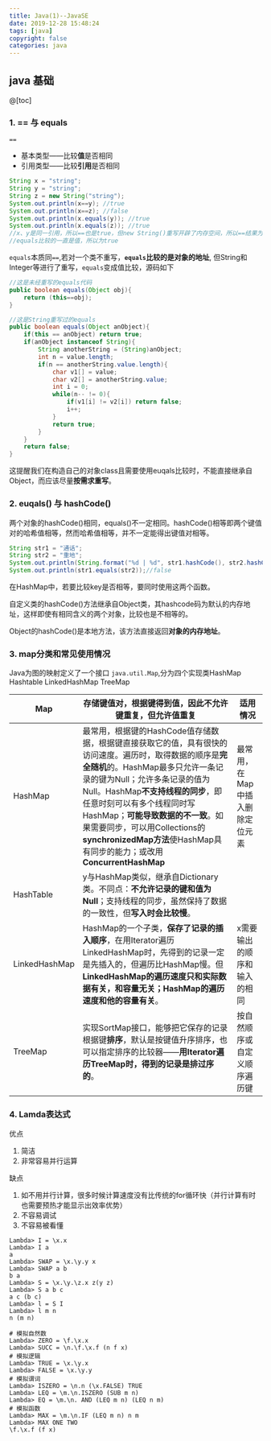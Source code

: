 ```yaml
---
title: Java(1)--JavaSE
date: 2019-12-28 15:48:24
tags: [java]
copyright: false
categories: java
---
```


## java 基础

@[toc]

### 1. == 与 equals

`==`

- 基本类型——比较**值**是否相同
- 引用类型——比较**引用**是否相同

```java
String x = "string";
String y = "string";
String z = new String("string");
System.out.println(x==y); //true
System.out.println(x==z); //false
System.out.println(x.equals(y)); //true
System.out.println(x.equals(z)); //true
//x、y是同一引用，所以==也是true，但new String()重写开辟了内存空间，所以==结果为false
//equals比较的一直是值，所以为true
```

`equals`本质同`==`,若对一个类不重写，**`equals`比较的是对象的地址**, 但String和Integer等进行了重写，`equals`变成值比较，源码如下

```java
//这是未经重写的equals代码
public boolean equals(Object obj){
    return (this==obj);
}

//这是String重写过的equals
public boolean equals(Object anObject){
    if(this == anObject) return true;
    if(anObject instanceof String){
        String anotherString = (String)anObject;
        int n = value.length;
        if(n == anotherString.value.length){
            char v1[] = value;
            char v2[] = anotherString.value;
            int i = 0;
            while(n-- != 0){
                if(v1[i] != v2[i]) return false;
                i++;
            }
            return true;
        }
    }
    return false;
}
```

这提醒我们在构造自己的对象class且需要使用euqals比较时，不能直接继承自Object，而应该尽量**按需求重写**。



### 2. euqals() 与 hashCode()

两个对象的hashCode()相同，equals()不一定相同。hashCode()相等即两个键值对的哈希值相等，然而哈希值相等，并不一定能得出键值对相等。

```java
String str1 = "通话";
String str2 = "重地";
System.out.println(String.format("%d | %d", str1.hashCode(), str2.hashCode())); //1179395 | 1179395
System.out.println(str1.equals(str2));//false
```

在HashMap中，若要比较key是否相等，要同时使用这两个函数。

自定义类的hashCode()方法继承自Object类，其hashcode码为默认的内存地址，这样即使有相同含义的两个对象，比较也是不相等的。



Object的hashCode()是本地方法，该方法直接返回**对象的内存地址**。



### 3. map分类和常见使用情况

Java为图的映射定义了一个接口 `java.util.Map`,分为四个实现类HashMap Hashtable LinkedHashMap TreeMap

| Map           | 存储键值对，根据键得到值，因此不允许键重复，但允许值重复     | 适用情况                        |
| ------------- | ------------------------------------------------------------ | ------------------------------- |
| HashMap       | 最常用，根据键的HashCode值存储数据，根据键直接获取它的值，具有很快的访问速度。遍历时，取得数据的顺序是**完全随机**的。HashMap最多只允许一条记录的键为Null；允许多条记录的值为Null。HashMap**不支持线程的同步**，即任意时刻可以有多个线程同时写HashMap；**可能导致数据的不一致**。如果需要同步，可以用Collections的**synchronizedMap方法**使HashMap具有同步的能力；或改用**ConcurrentHashMap** | 最常用，在Map中插入删除定位元素 |
| HashTable     | y与HashMap类似，继承自Dictionary类。不同点：**不允许记录的键和值为Null**；支持线程的同步，虽然保持了数据的一致性，但**写入时会比较慢**。 |                                 |
| LinkedHashMap | HashMap的一个子类，**保存了记录的插入顺序**，在用Iterator遍历LinkedHashMap时，先得到的记录一定是先插入的，但遍历比HashMap慢。但**LinkedHashMap的遍历速度只和实际数据有关，和容量无关；HashMap的遍历速度和他的容量有关**。 | x需要输出的顺序和输入的相同     |
| TreeMap       | 实现SortMap接口，能够把它保存的记录根据键**排序**，默认是按键值升序排序，也可以指定排序的比较器——**用Iterator遍历TreeMap时，得到的记录是排过序的**。 | 按自然顺序或自定义顺序遍历键    |



### 4. Lamda表达式

优点

1. 简洁
2. 非常容易并行运算

缺点

1. 如不用并行计算，很多时候计算速度没有比传统的for循环快（并行计算有时也需要预热才能显示出效率优势）
2. 不容易调试
3. 不容易被看懂

```shell
Lambda> I = \x.x
Lambda> I a
a
Lambda> SWAP = \x.\y.y x 
Lambda> SWAP a b 
b a
Lambda> S = \x.\y.\z.x z(y z) 
Lambda> S a b c
a c (b c)
Lambda> l = S I
Lambda> l m n
n (m n)

# 模拟自然数
Lambda> ZERO = \f.\x.x 
Lambda> SUCC = \n.\f.\x.f (n f x)
# 模拟逻辑
Lambda> TRUE = \x.\y.x 
Lambda> FALSE = \x.\y.y
# 模拟谓词
Lambda> ISZERO = \n.n (\x.FALSE) TRUE 
Lambda> LEQ = \m.\n.ISZERO (SUB m n) 
Lambda> EQ = \m.\n. AND (LEQ m n) (LEQ n m)
# 模拟函数
Lambda> MAX = \m.\n.IF (LEQ m n) n m 
Lambda> MAX ONE TWO 
\f.\x.f (f x)
```

